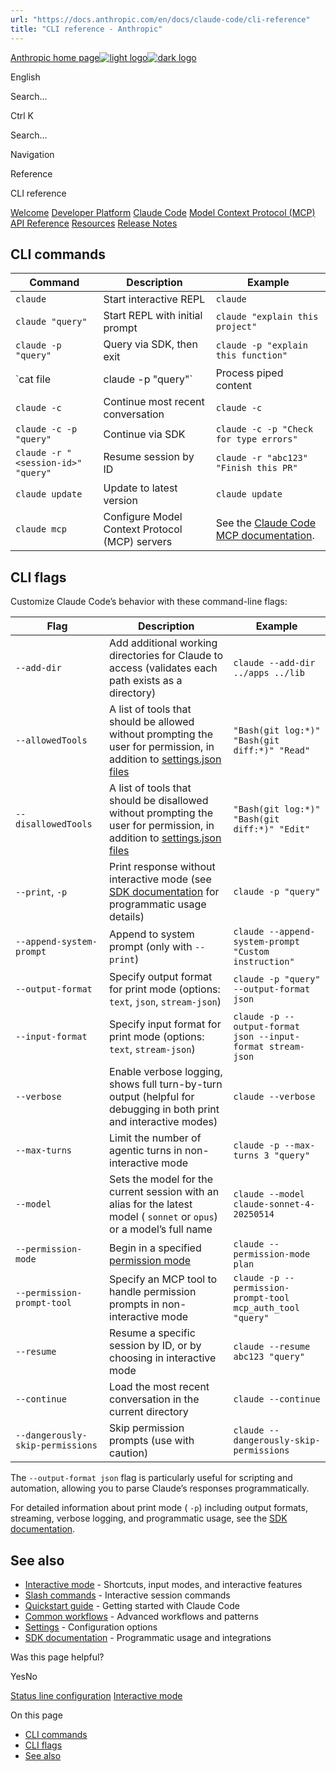 ```yaml
---
url: "https://docs.anthropic.com/en/docs/claude-code/cli-reference"
title: "CLI reference - Anthropic"
---
```


[Anthropic home page![light logo](https://mintlify.s3.us-west-1.amazonaws.com/anthropic/logo/light.svg)![dark logo](https://mintlify.s3.us-west-1.amazonaws.com/anthropic/logo/dark.svg)](https://docs.anthropic.com/)

English

Search...

Ctrl K

Search...

Navigation

Reference

CLI reference

[Welcome](https://docs.anthropic.com/en/home) [Developer Platform](https://docs.anthropic.com/en/docs/intro) [Claude Code](https://docs.anthropic.com/en/docs/claude-code/overview) [Model Context Protocol (MCP)](https://docs.anthropic.com/en/docs/mcp) [API Reference](https://docs.anthropic.com/en/api/messages) [Resources](https://docs.anthropic.com/en/resources/overview) [Release Notes](https://docs.anthropic.com/en/release-notes/overview)

## [​](https://docs.anthropic.com/en/docs/claude-code/cli-reference\#cli-commands)  CLI commands

| Command | Description | Example |
| --- | --- | --- |
| `claude` | Start interactive REPL | `claude` |
| `claude "query"` | Start REPL with initial prompt | `claude "explain this project"` |
| `claude -p "query"` | Query via SDK, then exit | `claude -p "explain this function"` |
| `cat file | claude -p "query"` | Process piped content | `cat logs.txt | claude -p "explain"` |
| `claude -c` | Continue most recent conversation | `claude -c` |
| `claude -c -p "query"` | Continue via SDK | `claude -c -p "Check for type errors"` |
| `claude -r "<session-id>" "query"` | Resume session by ID | `claude -r "abc123" "Finish this PR"` |
| `claude update` | Update to latest version | `claude update` |
| `claude mcp` | Configure Model Context Protocol (MCP) servers | See the [Claude Code MCP documentation](https://docs.anthropic.com/en/docs/claude-code/mcp). |

## [​](https://docs.anthropic.com/en/docs/claude-code/cli-reference\#cli-flags)  CLI flags

Customize Claude Code’s behavior with these command-line flags:

| Flag | Description | Example |
| --- | --- | --- |
| `--add-dir` | Add additional working directories for Claude to access (validates each path exists as a directory) | `claude --add-dir ../apps ../lib` |
| `--allowedTools` | A list of tools that should be allowed without prompting the user for permission, in addition to [settings.json files](https://docs.anthropic.com/en/docs/claude-code/settings) | `"Bash(git log:*)" "Bash(git diff:*)" "Read"` |
| `--disallowedTools` | A list of tools that should be disallowed without prompting the user for permission, in addition to [settings.json files](https://docs.anthropic.com/en/docs/claude-code/settings) | `"Bash(git log:*)" "Bash(git diff:*)" "Edit"` |
| `--print`, `-p` | Print response without interactive mode (see [SDK documentation](https://docs.anthropic.com/en/docs/claude-code/sdk) for programmatic usage details) | `claude -p "query"` |
| `--append-system-prompt` | Append to system prompt (only with `--print`) | `claude --append-system-prompt "Custom instruction"` |
| `--output-format` | Specify output format for print mode (options: `text`, `json`, `stream-json`) | `claude -p "query" --output-format json` |
| `--input-format` | Specify input format for print mode (options: `text`, `stream-json`) | `claude -p --output-format json --input-format stream-json` |
| `--verbose` | Enable verbose logging, shows full turn-by-turn output (helpful for debugging in both print and interactive modes) | `claude --verbose` |
| `--max-turns` | Limit the number of agentic turns in non-interactive mode | `claude -p --max-turns 3 "query"` |
| `--model` | Sets the model for the current session with an alias for the latest model ( `sonnet` or `opus`) or a model’s full name | `claude --model claude-sonnet-4-20250514` |
| `--permission-mode` | Begin in a specified [permission mode](https://docs.anthropic.com/en/docs/claude-code/iam#permission-modes) | `claude --permission-mode plan` |
| `--permission-prompt-tool` | Specify an MCP tool to handle permission prompts in non-interactive mode | `claude -p --permission-prompt-tool mcp_auth_tool "query"` |
| `--resume` | Resume a specific session by ID, or by choosing in interactive mode | `claude --resume abc123 "query"` |
| `--continue` | Load the most recent conversation in the current directory | `claude --continue` |
| `--dangerously-skip-permissions` | Skip permission prompts (use with caution) | `claude --dangerously-skip-permissions` |

The `--output-format json` flag is particularly useful for scripting and
automation, allowing you to parse Claude’s responses programmatically.

For detailed information about print mode ( `-p`) including output formats,
streaming, verbose logging, and programmatic usage, see the
[SDK documentation](https://docs.anthropic.com/en/docs/claude-code/sdk).

## [​](https://docs.anthropic.com/en/docs/claude-code/cli-reference\#see-also)  See also

- [Interactive mode](https://docs.anthropic.com/en/docs/claude-code/interactive-mode) \- Shortcuts, input modes, and interactive features
- [Slash commands](https://docs.anthropic.com/en/docs/claude-code/slash-commands) \- Interactive session commands
- [Quickstart guide](https://docs.anthropic.com/en/docs/claude-code/quickstart) \- Getting started with Claude Code
- [Common workflows](https://docs.anthropic.com/en/docs/claude-code/common-workflows) \- Advanced workflows and patterns
- [Settings](https://docs.anthropic.com/en/docs/claude-code/settings) \- Configuration options
- [SDK documentation](https://docs.anthropic.com/en/docs/claude-code/sdk) \- Programmatic usage and integrations

Was this page helpful?

YesNo

[Status line configuration](https://docs.anthropic.com/en/docs/claude-code/statusline) [Interactive mode](https://docs.anthropic.com/en/docs/claude-code/interactive-mode)

On this page

- [CLI commands](https://docs.anthropic.com/en/docs/claude-code/cli-reference#cli-commands)
- [CLI flags](https://docs.anthropic.com/en/docs/claude-code/cli-reference#cli-flags)
- [See also](https://docs.anthropic.com/en/docs/claude-code/cli-reference#see-also)